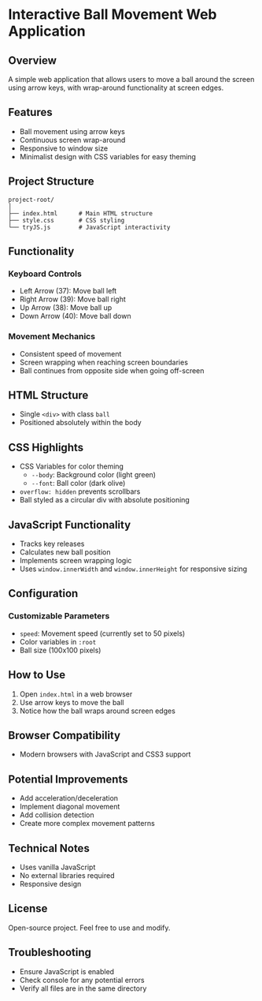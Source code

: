 # Interactive Ball Movement Web Application

## Overview
A simple web application that allows users to move a ball around the screen using arrow keys, with wrap-around functionality at screen edges.

## Features
- Ball movement using arrow keys
- Continuous screen wrap-around
- Responsive to window size
- Minimalist design with CSS variables for easy theming

## Project Structure
```
project-root/
│
├── index.html      # Main HTML structure
├── style.css       # CSS styling
└── tryJS.js        # JavaScript interactivity
```

## Functionality
### Keyboard Controls
- Left Arrow (37): Move ball left
- Right Arrow (39): Move ball right
- Up Arrow (38): Move ball up
- Down Arrow (40): Move ball down

### Movement Mechanics
- Consistent speed of movement
- Screen wrapping when reaching screen boundaries
- Ball continues from opposite side when going off-screen

## HTML Structure
- Single `<div>` with class `ball`
- Positioned absolutely within the body

## CSS Highlights
- CSS Variables for color theming
  - `--body`: Background color (light green)
  - `--font`: Ball color (dark olive)
- `overflow: hidden` prevents scrollbars
- Ball styled as a circular div with absolute positioning

## JavaScript Functionality
- Tracks key releases
- Calculates new ball position
- Implements screen wrapping logic
- Uses `window.innerWidth` and `window.innerHeight` for responsive sizing

## Configuration
### Customizable Parameters
- `speed`: Movement speed (currently set to 50 pixels)
- Color variables in `:root`
- Ball size (100x100 pixels)

## How to Use
1. Open `index.html` in a web browser
2. Use arrow keys to move the ball
3. Notice how the ball wraps around screen edges

## Browser Compatibility
- Modern browsers with JavaScript and CSS3 support

## Potential Improvements
- Add acceleration/deceleration
- Implement diagonal movement
- Add collision detection
- Create more complex movement patterns

## Technical Notes
- Uses vanilla JavaScript
- No external libraries required
- Responsive design

## License
Open-source project. Feel free to use and modify.

## Troubleshooting
- Ensure JavaScript is enabled
- Check console for any potential errors
- Verify all files are in the same directory
